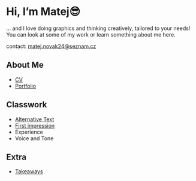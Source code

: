 # Hi, I’m Matej😎

… and I love doing graphics and thinking creatively, tailored to your needs! You can look at some of my work or learn something about me here.

contact: matej.novak24@seznam.cz

## About Me

- [CV](001-CV/Novak_resume.pdf)
- [Portfolio](002-portfolio/MatejNovak_portfolio.pdf)

## Classwork

- [Alternative Text](01-alternative-text)
- [First impression](02-first-impression)
- Experience
- Voice and Tone

## Extra

- [Takeaways](takeaways)
